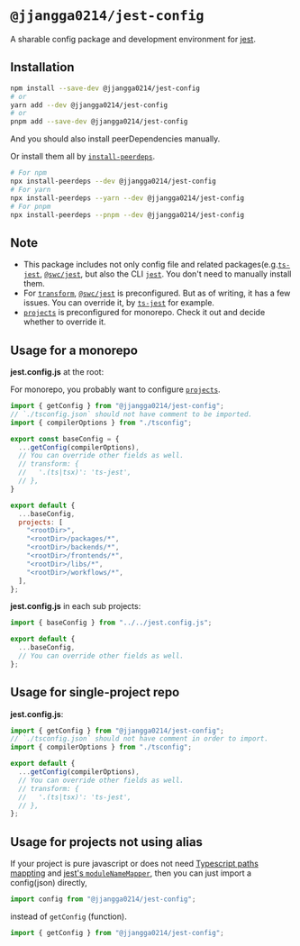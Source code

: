 # `@jjangga0214/jest-config`

A sharable config package and development environment for [jest](https://jestjs.io).

## Installation

```sh
npm install --save-dev @jjangga0214/jest-config
# or
yarn add --dev @jjangga0214/jest-config
# or
pnpm add --save-dev @jjangga0214/jest-config
```

And you should also install peerDependencies manually.

Or install them all by [`install-peerdeps`](https://openbase.com/js/install-peerdeps/documentation).

```sh
# For npm
npx install-peerdeps --dev @jjangga0214/jest-config
# For yarn
npx install-peerdeps --yarn --dev @jjangga0214/jest-config
# For pnpm
npx install-peerdeps --pnpm --dev @jjangga0214/jest-config
```

## Note

- This package includes not only config file and related packages(e.g.[`ts-jest`](https://www.npmjs.com/package/ts-jest), [`@swc/jest`](https://www.npmjs.com/package/@swc/jest), but also the CLI [`jest`](https://www.npmjs.com/package/jest). You don't need to manually install them.
- For [`transform`](https://jestjs.io/docs/configuration#transform-objectstring-pathtotransformer--pathtotransformer-object), [`@swc/jest`](https://www.npmjs.com/package/@swc/jest) is preconfigured. But as of writing, it has a few issues. You can override it, by [`ts-jest`](https://www.npmjs.com/package/ts-jest) for example.
- [`projects`](https://jestjs.io/docs/configuration#projects-arraystring--projectconfig) is preconfigured for monorepo. Check it out and decide whether to override it.

## Usage for a monorepo

**jest.config.js** at the root:

For monorepo, you probably want to configure [`projects`](https://jestjs.io/docs/configuration#projects-arraystring--projectconfig).

```js
import { getConfig } from "@jjangga0214/jest-config";
// `./tsconfig.json` should not have comment to be imported.
import { compilerOptions } from "./tsconfig";

export const baseConfig = {
  ...getConfig(compilerOptions), 
  // You can override other fields as well.
  // transform: {
  //   '.(ts|tsx)': 'ts-jest',
  // },
}

export default {
  ...baseConfig,
  projects: [
    "<rootDir>",
    "<rootDir>/packages/*",
    "<rootDir>/backends/*",
    "<rootDir>/frontends/*",
    "<rootDir>/libs/*",
    "<rootDir>/workflows/*",
  ],
};
```

**jest.config.js** in each sub projects:

```js
import { baseConfig } from "../../jest.config.js";

export default {
  ...baseConfig,
  // You can override other fields as well.
};
```

## Usage for single-project repo

**jest.config.js**:

```js
import { getConfig } from "@jjangga0214/jest-config";
// `./tsconfig.json` should not have comment in order to import.
import { compilerOptions } from "./tsconfig";

export default {
  ...getConfig(compilerOptions),
  // You can override other fields as well.
  // transform: {
  //   '.(ts|tsx)': 'ts-jest',
  // },
};
```

## Usage for projects not using alias

If your project is pure javascript or does not need [Typescript paths mappting](https://www.typescriptlang.org/docs/handbook/module-resolution.html#path-mapping) and [jest's `moduleNameMapper`](https://jestjs.io/docs/configuration#modulenamemapper-objectstring-string--arraystring), then you can just import a config(json) directly,

```js
import config from "@jjangga0214/jest-config";
```

instead of `getConfig` (function).

```js
import { getConfig } from "@jjangga0214/jest-config";
```
